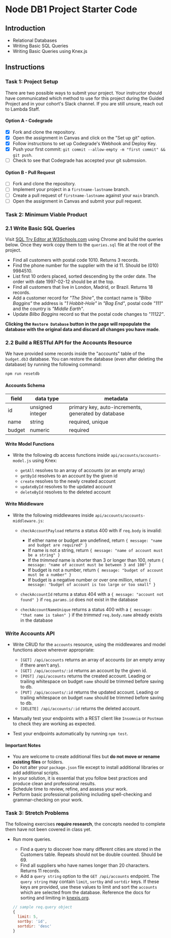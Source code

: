 # Node DB1 Project Starter Code

## Introduction

- Relational Databases
- Writing Basic SQL Queries
- Writing Basic Queries using Knex.js

## Instructions

### Task 1: Project Setup

There are two possible ways to submit your project. Your instructor should have communicated which method to use for this project during the Guided Project and in your cohort's Slack channel. If you are still unsure, reach out to Lambda Staff.

#### Option A - Codegrade

- [x] Fork and clone the repository.
- [x] Open the assignment in Canvas and click on the "Set up git" option.
- [x] Follow instructions to set up Codegrade's Webhook and Deploy Key.
- [x] Push your first commit: `git commit --allow-empty -m "first commit" && git push`.
- [ ] Check to see that Codegrade has accepted your git submssion.

#### Option B - Pull Request

- [ ] Fork and clone the repository.
- [ ] Implement your project in a `firstname-lastname` branch.
- [ ] Create a pull request of `firstname-lastname` against your `main` branch.
- [ ] Open the assignment in Canvas and submit your pull request.

### Task 2: Minimum Viable Product

### 2.1 Write Basic SQL Queries

Visit [SQL Try Editor at W3Schools.com](https://www.w3schools.com/Sql/trysql.asp?filename=trysql_select_all) using Chrome and build the queries below. Once they work copy them to the `queries.sql` file at the root of the project.

- Find all customers with postal code 1010. Returns 3 records.
- Find the phone number for the supplier with the id 11. Should be (010) 9984510.
- List first 10 orders placed, sorted descending by the order date. The order with date 1997-02-12 should be at the top.
- Find all customers that live in London, Madrid, or Brazil. Returns 18 records.
- Add a customer record for _"The Shire"_, the contact name is _"Bilbo Baggins"_ the address is _"1 Hobbit-Hole"_ in _"Bag End"_, postal code _"111"_ and the country is _"Middle Earth"_.
- Update _Bilbo Baggins_ record so that the postal code changes to _"11122"_.

**Clicking the `Restore Database` button in the page will repopulate the database with the original data and discard all changes you have made**.

### 2.2 Build a RESTful API for the Accounts Resource

We have provided some records inside the "accounts" table of the `budget.db3` database. You can restore the database (even after deleting the database) by running the following command:

```js
npm run resetdb
```

#### Accounts Schema

| field  | data type        | metadata                                            |
| ------ | ---------------- | --------------------------------------------------- |
| id     | unsigned integer | primary key, auto-increments, generated by database |
| name   | string           | required, unique                                    |
| budget | numeric          | required                                            |

#### Write Model Functions

- Write the following db access functions inside `api/accounts/accounts-model.js` using Knex:

  - `getAll` resolves to an array of accounts (or an empty array)
  - `getById` resolves to an account by the given id
  - `create` resolves to the newly created account
  - `updateById` resolves to the updated account
  - `deleteById` resolves to the deleted account

#### Write Middleware

- Write the following middlewares inside `api/accounts/accounts-middleware.js`:

  - `checkAccountPayload` returns a status 400 with if `req.body` is invalid:

    - If either name or budget are undefined, return `{ message: "name and budget are required" }`
    - If name is not a string, return `{ message: "name of account must be a string" }`
    - If the _trimmed_ name is shorter than 3 or longer than 100, return `{ message: "name of account must be between 3 and 100" }`
    - If budget is not a number, return `{ message: "budget of account must be a number" }`
    - If budget is a negative number or over one million, return  `{ message: "budget of account is too large or too small" }`

  - `checkAccountId` returns a status 404 with a `{ message: "account not found" }` if `req.params.id` does not exist in the database

  - `checkAccountNameUnique` returns a status 400 with a `{ message: "that name is taken" }` if the _trimmed_ `req.body.name` already exists in the database

### Write Accounts API

- Write CRUD for the `accounts` resource, using the middlewares and model functions above wherever appropriate:

  - `[GET] /api/accounts` returns an array of accounts (or an empty array if there aren't any).
  - `[GET] /api/accounts/:id` returns an account by the given id.
  - `[POST] /api/accounts` returns the created account. Leading or trailing whitespace on budget `name` should be trimmed before saving to db.
  - `[PUT] /api/accounts/:id` returns the updated account. Leading or trailing whitespace on budget `name` should be trimmed before saving to db.
  - `[DELETE] /api/accounts/:id` returns the deleted account.

- Manually test your endpoints with a REST client like `Insomnia` or `Postman` to check they are working as expected.
- Test your endpoints automatically by running `npm test`.

#### Important Notes

- You are welcome to create additional files but **do not move or rename existing files** or folders.
- Do not alter your `package.json` file except to install additional libraries or add additional scripts.
- In your solution, it is essential that you follow best practices and produce clean and professional results.
- Schedule time to review, refine, and assess your work.
- Perform basic professional polishing including spell-checking and grammar-checking on your work.

### Task 3: Stretch Problems

The following exercises **require research**, the concepts needed to complete them have not been covered in class yet.

- Run more queries.

  - Find a query to discover how many different cities are stored in the Customers table. Repeats should not be double counted. Should be 69.
  - Find all suppliers who have names longer than 20 characters. Returns 11 records.
  - Add a `query string` option to the `GET /api/accounts` endpoint. The `query string` may contain `limit`, `sortby` and `sortdir` keys. If these keys are provided, use these values to limit and sort the `accounts` which are selected from the database. Reference the docs for sorting and limiting in [knexjs.org](http://knexjs.org/).

  ```js
  // sample req.query object
  {
    limit: 5,
    sortby: 'id',
    sortdir: 'desc'
  }
  ```
